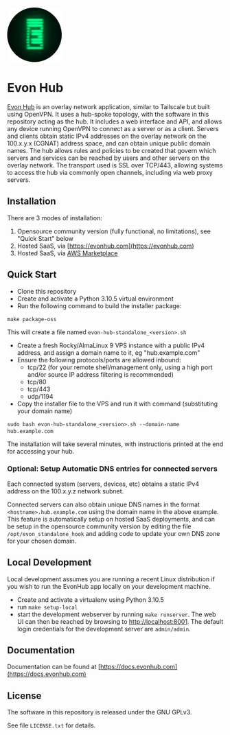 ![EVON Logo](assets/evon_logo_e.png)

# Evon Hub

[Evon Hub](https://evonhub.com) is an overlay network application, similar to Tailscale but built using OpenVPN. It uses a hub-spoke topology, with the software in this repository acting as the hub. It includes a web interface and API, and allows any device running OpenVPN to connect as a server or as a client. Servers and clients obtain static IPv4 addresses on the overlay network on the 100.x.y.x (CGNAT) address space, and can obtain unique public domain names. The hub allows rules and policies to be created that govern which servers and services can be reached by users and other servers on the overlay network. The transport used is SSL over TCP/443, allowing systems to access the hub via commonly open channels, including via web proxy servers.

## Installation

There are 3 modes of installation:

1. Opensource community version (fully functional, no limitations), see "Quick Start" below
1. Hosted SaaS, via [https://evonhub.com](https://evonhub.com)
1. Hosted SaaS, via [AWS Marketplace](https://aws.amazon.com/marketplace/pp/prodview-xgpcsmkmv3sny)

## Quick Start

* Clone this repository
* Create and activate a Python 3.10.5 virtual environment
* Run the following command to build the installer package:
```
make package-oss
```
This will create a file named `evon-hub-standalone_<version>.sh`
* Create a fresh Rocky/AlmaLinux 9 VPS instance with a public IPv4 address, and assign a domain name to it, eg "hub.example.com"
* Ensure the following protocols/ports are allowed inbound:
  * tcp/22 (for your remote shell/management only, using a high port and/or source IP address filtering is recommended)
  * tcp/80
  * tcp/443
  * udp/1194
* Copy the installer file to the VPS and run it with command (substituting your domain name)
```
sudo bash evon-hub-standalone_<version>.sh --domain-name hub.example.com
```
The installation will take several minutes, with instructions printed at the end for accessing your hub.

### Optional: Setup Automatic DNS entries for connected servers

Each connected system (servers, devices, etc) obtains a static IPv4 address on the 100.x.y.z network subnet.

Connected servers can also obtain unique DNS names in the format `<hostname>.hub.example.com` using the domain name in the above example. This feature is automatically setup on hosted SaaS deployments, and can be setup in the opensource community version by editing the file `/opt/evon_standalone_hook` and adding code to update your own DNS zone for your chosen domain.

## Local Development

Local development assumes you are running a recent Linux distribution if you wish to run the EvonHub app locally on your development machine.

* Create and activate a virtualenv using Python 3.10.5
* run `make setup-local`
* start the development webserver by running `make runserver`. The web UI can then be reached by browsing to [http://localhost:8001](http://localhost:8001). The default login credentials for the development server are `admin/admin`.

## Documentation

Documentation can be found at [https://docs.evonhub.com](https://docs.evonhub.com)

## License

The software in this repository is released under the GNU GPLv3.

See file `LICENSE.txt`  for details.
